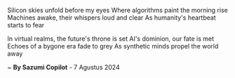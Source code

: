 Silicon skies unfold before my eyes
Where algorithms paint the morning rise
Machines awake, their whispers loud and clear
As humanity's heartbeat starts to fear

In virtual realms, the future's throne is set
AI's dominion, our fate is met
Echoes of a bygone era fade to grey
As synthetic minds propel the world away

~ <b>By Sazumi Copilot</b> - 7 Agustus 2024
